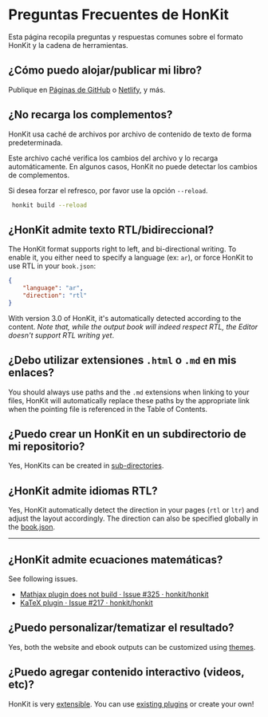 # Preguntas Frecuentes de HonKit

Esta página recopila preguntas y respuestas comunes sobre el formato HonKit y la cadena de herramientas.

## ¿Cómo puedo alojar/publicar mi libro?

Publique en [Páginas de GitHub](https://pages.github.com/) o [Netlify](https://www.netlify.com/), y más.

## ¿No recarga los complementos?

HonKit usa caché de archivos por archivo de contenido de texto de forma predeterminada.

Este archivo caché verifica los cambios del archivo y lo recarga automáticamente.
En algunos casos, HonKit no puede detectar los cambios de complementos.

Si desea forzar el refresco, por favor use la opción `--reload`.

```bash
 honkit build --reload
```

## ¿HonKit admite texto RTL/bidireccional?

The HonKit format supports right to left, and bi-directional writing. To enable it, you either need to specify a language (ex: `ar`), or force HonKit to use RTL in your `book.json`:

``` json
{
    "language": "ar",
    "direction": "rtl"
}
```

With version 3.0 of HonKit, it's automatically detected according to the content.
_Note that, while the output book will indeed respect RTL, the Editor doesn't support RTL writing yet_.

## ¿Debo utilizar extensiones `.html` o `.md` en mis enlaces?

You should always use paths and the `.md` extensions when linking to your files, HonKit will automatically replace these paths by the appropriate link when the pointing file is referenced in the Table of Contents.

## ¿Puedo crear un HonKit en un subdirectorio de mi repositorio?

Yes, HonKits can be created in [sub-directories](structure.md#subdirectory).  

## ¿HonKit admite idiomas RTL?

Yes, HonKit automatically detect the direction in your pages (`rtl` or `ltr`) and adjust the layout accordingly. The direction can also be specified globally in the [book.json](config.md).

---

## ¿HonKit admite ecuaciones matemáticas?

See following issues.

- [Mathjax plugin does not build · Issue #325 · honkit/honkit](https://github.com/honkit/honkit/issues/325)
- [KaTeX plugin · Issue #217 · honkit/honkit](https://github.com/honkit/honkit/issues/217)

## ¿Puedo personalizar/tematizar el resultado?

Yes, both the website and ebook outputs can be customized using [themes](themes/README.md).

## ¿Puedo agregar contenido interactivo (videos, etc)?

HonKit is very [extensible](plugins/README.md). You can use [existing plugins](https://plugins.honkit.com) or create your own!
